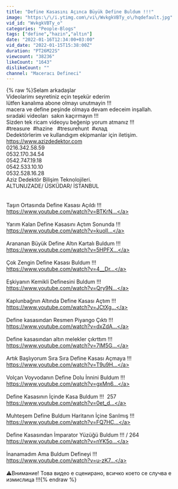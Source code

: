 ```yaml
---
title: "Define Kasasını Açınca Büyük Define Buldum !!!"
image: "https:\/\/i.ytimg.com\/vi\/WvkgkVBTy_o\/hqdefault.jpg"
vid_id: "WvkgkVBTy_o"
categories: "People-Blogs"
tags: ["define","hazin","altın"]
date: "2022-01-16T12:34:00+03:00"
vid_date: "2022-01-15T15:38:00Z"
duration: "PT26M22S"
viewcount: "38236"
likeCount: "1643"
dislikeCount: ""
channel: "Maceracı Defineci"
---
```

{% raw %}Selam arkadaşlar<br />Videolarimı seyretiniz eçin teşekür ederim<br />lütfen kanalıma abone olmayı unutmayin !!!<br />macera ve define peşinde olmaya devam edeceim inşallah.<br />sıradaki videoları  sakın kaçırmayın !!!<br />Sizden tek ricam videoyu beğenip yorum atmanız !!!<br />#treasure  #hazine   #tresurehunt  #клад<br />Dedektörlerim ve kullandıgım ekipmanlar için iletişim.<br /><a rel="nofollow" target="blank" href="https://www.azizdedektor.com">https://www.azizdedektor.com</a><br />0216.342.58.59<br />0532.170.34.54<br />0542.747.19.18<br />0542.533.10.10<br />0532.528.16.28 <br />Aziz Dedektör Bilişim Teknolojileri.<br />ALTUNUZADE/ ÜSKÜDAR/ İSTANBUL<br /><br /><br />Taşın Ortasında Define Kasası Açıldı !!!<br /><a rel="nofollow" target="blank" href="https://www.youtube.com/watch?v=BTKrN...">https://www.youtube.com/watch?v=BTKrN...</a><br /><br />Yarım Kalan Define Kasasını Açtım Sonunda !!!<br /><a rel="nofollow" target="blank" href="https://www.youtube.com/watch?v=kuoIl...">https://www.youtube.com/watch?v=kuoIl...</a><br /><br />Arananan Büyük Define Altın Kartalı Buldum !!!<br /><a rel="nofollow" target="blank" href="https://www.youtube.com/watch?v=5HPFX...">https://www.youtube.com/watch?v=5HPFX...</a><br /><br />Çok Zengin Define Kasası Buldum !!!<br /><a rel="nofollow" target="blank" href="https://www.youtube.com/watch?v=4__Dr...">https://www.youtube.com/watch?v=4__Dr...</a><br /><br />Eşkiyanın Kemikli Definesini Buldum !!!<br /><a rel="nofollow" target="blank" href="https://www.youtube.com/watch?v=Qry9N...">https://www.youtube.com/watch?v=Qry9N...</a><br /><br />Kaplunbağnın Altında Define Kasası Açtım !!!<br /><a rel="nofollow" target="blank" href="https://www.youtube.com/watch?v=JCtXg...">https://www.youtube.com/watch?v=JCtXg...</a><br /><br />Define kasasından Resmen Piyango Çıktı !!!<br /><a rel="nofollow" target="blank" href="https://www.youtube.com/watch?v=dxZdA...">https://www.youtube.com/watch?v=dxZdA...</a><br /><br />Define kasasından altın melekler çıkrttım !!!<br /><a rel="nofollow" target="blank" href="https://www.youtube.com/watch?v=7lM5G...">https://www.youtube.com/watch?v=7lM5G...</a><br /><br />Artık Başlıyorum Sıra Sıra Define Kasası Açmaya !!!<br /><a rel="nofollow" target="blank" href="https://www.youtube.com/watch?v=T9u9H...">https://www.youtube.com/watch?v=T9u9H...</a><br /><br />Volçan Voyvodanın Define Dolu İnnini Buldum !!!<br /><a rel="nofollow" target="blank" href="https://www.youtube.com/watch?v=gxMn6...">https://www.youtube.com/watch?v=gxMn6...</a><br /><br />Define Kasasının İçinde Kasa Buldum !!!  257<br /><a rel="nofollow" target="blank" href="https://www.youtube.com/watch?v=0et_d...">https://www.youtube.com/watch?v=0et_d...</a><br /><br />Muhteşem Define Buldum Haritanın İçine Sarılmış !!!<br /><a rel="nofollow" target="blank" href="https://www.youtube.com/watch?v=FQ7HC...">https://www.youtube.com/watch?v=FQ7HC...</a><br /><br />Define Kasasından İmparator Yüzüğü Buldum !!! / 264<br /><a rel="nofollow" target="blank" href="https://www.youtube.com/watch?v=nYK5o...">https://www.youtube.com/watch?v=nYK5o...</a><br /><br />İnanamadım Ama Buldum Defineyi !!!<br /><a rel="nofollow" target="blank" href="https://www.youtube.com/watch?v=u-zK7...">https://www.youtube.com/watch?v=u-zK7...</a><br /><br />⚠️Внимание! Това видео е сценирано, всичко което се случва е измислица !!!{% endraw %}
